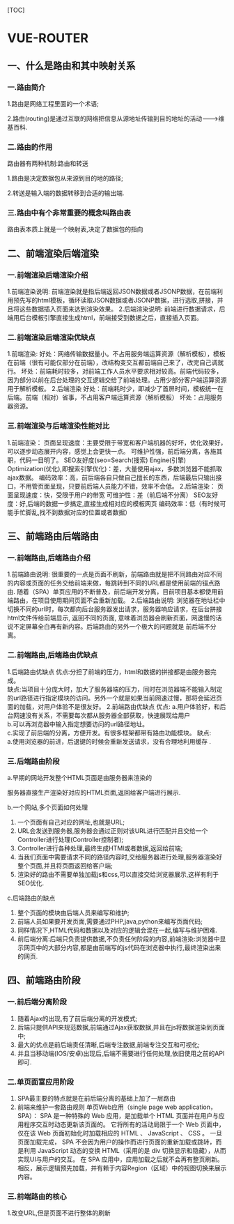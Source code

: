 [TOC]

# VUE-ROUTER

## 一、什么是路由和其中映射关系

### 一.路由简介

1.路由是网络工程里面的一个术语;

2.路由(routing)是通过互联的网络把信息从源地址传输到目的地址的活动--->维基百科.

### 二.路由的作用

路由器有两种机制:路由和转送

1.路由是决定数据包从来源到目的地的路径;

2.转送是输入端的数据转移到合适的输出端.

### 三.路由中有个非常重要的概念叫路由表

路由表本质上就是一个映射表,决定了数据包的指向

## 二、前端渲染后端渲染

### 一.前端渲染后端渲染介绍

1.前端渲染说明:
    前端渲染就是指后端返回JSON数据或者JSONP数据，在前端利用预先写的html模板，循环读取JSON数据或者JSONP数据，进行选取,拼接，并且将这些数据插入页面来达到渲染效果。
2.后端渲染说明:
    前端进行数据请求，后端用后台模板引擎直接生成html，前端接受到数据之后，直接插入页面。

### 二.前端渲染后端渲染优缺点

1.前端渲染:
	好处：网络传输数据量小。不占用服务端运算资源（解析模板），模板在前端（很有可能仅部分在前端），改结构变交互都前端自己来了，改完自己调就行。
	坏处：前端耗时较多，对前端工作人员水平要求相对较高。前端代码较多，因为部分以前在后台处理的交互逻辑交给了前端处理。占用少部分客户端运算资源用于解析模板。
2.后端渲染
	好处：前端耗时少，即减少了首屏时间，模板统一在后端。前端（相对）省事，不占用客户端运算资源（解析模板）
	坏处：占用服务器资源。

### 三.前端渲染与后端渲染性能对比

1.前端渲染：
	页面呈现速度：主要受限于带宽和客户端机器的好坏，优化效果好，可以逐步动态展开内容，感觉上会更快一点。
	可维护性强，前后端分离，各施其职，代码一目明了。
	SEO友好度(seo=Search(搜索) Engine(引擎) Optimization(优化),即搜索引擎优化)：差，大量使用ajax，多数浏览器不能抓取ajax数据。
	编码效率：高，前后端各自只做自己擅长的东西，后端最后只输出接口，不用管页面呈现，只要前后端人员能力不错，效率不会低。
2.后端渲染：
	页面呈现速度：快，受限于用户的带宽
	可维护性：差（前后端不分离）
	SEO友好度：好,后端的数据一步搞定,直接生成相对应的模板网页
	编码效率：低（有时候可能手忙脚乱,找不到数据对应的位置或者数据）

## 三、前端路由后端路由

### 一.前端路由,后端路由介绍

1.前端路由说明:
		很重要的一点是页面不刷新，前端路由就是把不同路由对应不同的内容或页面的任务交给前端来做，每跳转到不同的URL都是使用前端的锚点路由. 
		随着（SPA）单页应用的不断普及，前后端开发分离，目前项目基本都使用前端路由，在项目使用期间页面不会重新加载。
2.后端路由说明:
		浏览器在地址栏中切换不同的url时，每次都向后台服务器发出请求，服务器响应请求，在后台拼接html文件传给前端显示, 返回不同的页面,
		意味着浏览器会刷新页面，网速慢的话说不定屏幕全白再有新内容。后端路由的另外一个极大的问题就是 前后端不分离。

### 二.前端路由,后端路由优缺点

1.后端路由优缺点
优点:分担了前端的压力，html和数据的拼接都是由服务器完成。     
缺点:当项目十分庞大时，加大了服务器端的压力，同时在浏览器端不能输入制定的url路径进行指定模块的访问。另外一个就是如果当前网速过慢，那将会延迟页面的加载，对用户体验不是很友好。
2.前端路由优缺点
优点:
a.用户体验好，和后台网速没有关系，不需要每次都从服务器全部获取，快速展现给用户     
b.可以再浏览器中输入指定想要访问的url路径地址。      
c.实现了前后端的分离，方便开发。有很多框架都带有路由功能模块。
缺点:  
a.使用浏览器的前进，后退键的时候会重新发送请求，没有合理地利用缓存  .

### 三.后端路由阶段

a.早期的网站开发整个HTML页面是由服务器来渲染的

服务器直接生产渲染好对应的HTML页面,返回给客户端进行展示.

b.一个网站,多个页面如何处理

1. 一个页面有自己对应的网址,也就是URL;
2. URL会发送到服务器,服务器会通过正则对该URL进行匹配并且交给一个Controller进行处理(Controller控制者);
3. Controller进行各种处理,最终生成HTMl或者数据,返回给前端;
4. 当我们页面中需要请求不同的路径内容时,交给服务器进行处理,服务器渲染好整个页面,并且将页面返回给客户端;
5. 渲染好的路由不需要单独加载js和css,可以直接交给浏览器展示,这样有利于SEO优化.

c.后端路由的缺点

1. 整个页面的模块由后端人员来编写和维护;
2. 前端人员如果要开发页面,需要通过PHP,java,python来编写页面代码;
3. 同样情况下,HTML代码和数据以及对应的逻辑会混在一起,编写与维护困难.
4. 前后端分离:后端只负责提供数据,不负责任何阶段的内容,前端渲染:浏览器中显示网页中的大部分内容,都是由前端写的js代码在浏览器中执行,最终渲染出来的网页.

## 四、前端路由阶段

### 一.前后端分离阶段

1. 随着Ajax的出现,有了前后端分离的开发模式;
2. 后端只提供API来规范数据,前端通过Ajax获取数据,并且在js将数据渲染到页面中;
3. 最大的优点是前后端责任清晰,后端专注数据,前端专注交互和可视化;
4. 并且当移动端(IOS/安卓)出现后,后端不需要进行任何处理,依旧使用之前的API即可.

### 二.单页面富应用阶段

1. SPA最主要的特点就是在前后端分离的基础上加了一层路由
2. 前端来维护一套路由规则
   单页Web应用（single page web application，SPA）： 
   SPA 是一种特殊的 Web 应用，是加载单个 HTML 页面并在用户与应用程序交互时动态更新该页面的。
   它将所有的活动局限于一个 Web 页面中，仅在该 Web 页面初始化时加载相应的 HTML 、 JavaScript 、 CSS 。
   一旦页面加载完成， SPA 不会因为用户的操作而进行页面的重新加载或跳转，而是利用 JavaScript 动态的变换 HTML（采用的是 div 切换显示和隐藏），从而实现UI与用户的交互。
   在 SPA 应用中，应用加载之后就不会再有整页刷新。相反，展示逻辑预先加载，并有赖于内容Region（区域）中的视图切换来展示内容。

### 三.前端路由的核心

1.改变URL,但是页面不进行整体的刷新







































